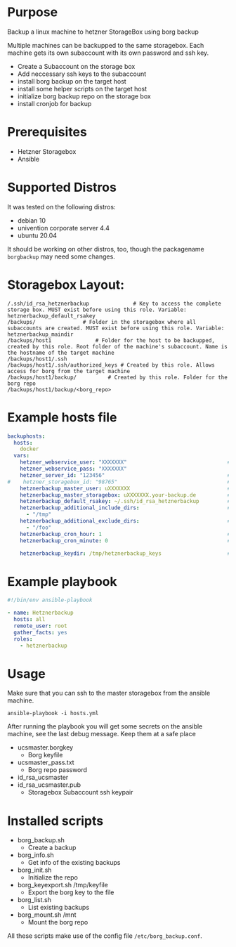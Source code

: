 # Purpose
Backup a linux machine to hetzner StorageBox using borg backup

Multiple machines can be backupped to the same storagebox. Each machine gets its own subaccount with its own password and ssh key.

* Create a Subaccount on the storage box
* Add neccessary ssh keys to the subaccount
* install borg backup on the target host
* install some helper scripts on the target host
* initialize borg backup repo on the storage box
* install cronjob for backup

# Prerequisites

* Hetzner Storagebox
* Ansible

# Supported Distros

It was tested on the following distros:
* debian 10
* univention corporate server 4.4
* ubuntu 20.04

It should be working on other distros, too, though the packagename `borgbackup` may need some changes.


# Storagebox Layout:

```
/.ssh/id_rsa_hetznerbackup              # Key to access the complete storage box. MUST exist before using this role. Variable: hetznerbackup_default_rsakey
/backups/				# Folder in the storagebox where all subaccounts are created. MUST exist before using this role. Variable: hetznerbackup_maindir
/backups/host1				# Folder for the host to be backupped, created by this role. Root folder of the machine's subaccount. Name is the hostname of the target machine
/backups/host1/.ssh                     
/backups/host1/.ssh/authorized_keys	# Created by this role. Allows access for borg from the target machine
/backups/host1/backup/			# Created by this role. Folder for the borg repo
/backups/host1/backup/<borg_repo>

```

# Example hosts file

```yaml
backuphosts:
  hosts:
    docker
  vars:
    hetzner_webservice_user: "XXXXXXX"                                # Get from hetzner robot -> Settings -> Webservice user
    hetzner_webservice_pass: "XXXXXXX"
    hetzner_server_id: "123456"                                       # Get from hetzner robot -> Server. e.g. EX41S #123456
#    hetzner_storagebox_id: "98765"                                   # Optional, will be fetched automatically from the server ID
    hetznerbackup_master_user: uXXXXXXX                               # User of the main storagebox, usually someting like u123456
    hetznerbackup_master_storagebox: uXXXXXXX.your-backup.de          # Storagebox Hostname, usually the masterusername.your-backup.de
    hetznerbackup_default_rsakey: ~/.ssh/id_rsa_hetznerbackup         # Default rsa key for accessing the storagebox
    hetznerbackup_additional_include_dirs:                            # List of additional dirs to be backupped
      - "/tmp"
    hetznerbackup_additional_exclude_dirs:                            # List of additional dirs NOT to be backupped
      - "/foo"
    hetznerbackup_cron_hour: 1                                        # Hour for the backup cronjob
    hetznerbackup_cron_minute: 0                                      # Minute for the backup cronjob

    hetznerbackup_keydir: /tmp/hetznerbackup_keys                     # Directory on the admin host for secrets storage
```

# Example playbook


```yaml
#!/bin/env ansible-playbook

- name: Hetznerbackup
  hosts: all
  remote_user: root
  gather_facts: yes
  roles:
    - hetznerbackup

```

# Usage

Make sure that you can ssh to the master storagebox from the ansible machine. 

```
ansible-playbook -i hosts.yml 
```

After running the playbook you will get some secrets on the ansible machine, see the last debug message. Keep them at a safe place

* ucsmaster.borgkey
  * Borg keyfile
* ucsmaster_pass.txt
  * Borg repo password
* id_rsa_ucsmaster
* id_rsa_ucsmaster.pub
  * Storagebox Subaccount ssh keypair

# Installed scripts

* borg_backup.sh
  * Create a backup
* borg_info.sh
  * Get info of the existing backups
* borg_init.sh
  * Initialize the repo
* borg_keyexport.sh /tmp/keyfile
  * Export the borg key to the file
* borg_list.sh
  * List existing backups
* borg_mount.sh /mnt
  * Mount the borg repo 

All these scripts make use of the config file ```/etc/borg_backup.conf```. 

